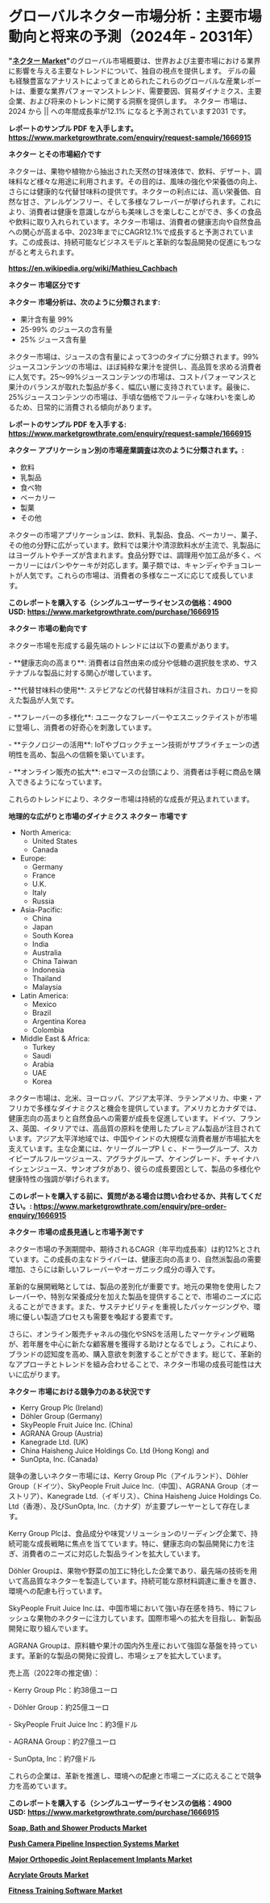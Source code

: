 <p><h1>グローバルネクター市場分析：主要市場動向と将来の予測（2024年 - 2031年）</h1></p><p><strong>"<a href="https://www.marketgrowthrate.com/nectars-r1666915">ネクター Market</a>"</strong>のグローバル市場概要は、世界および主要市場における業界に影響を与える主要なトレンドについて、独自の視点を提供します。 デルの最も経験豊富なアナリストによってまとめられたこれらのグローバルな産業レポートは、重要な業界パフォーマンストレンド、需要要因、貿易ダイナミクス、主要企業、および将来のトレンドに関する洞察を提供します。 ネクター 市場は、2024 から || への年間成長率が12.1% になると予測されています2031 です。</p>
<p><strong>レポートのサンプル PDF を入手します。</strong><strong><a href="https://www.marketgrowthrate.com/enquiry/request-sample/1666915">https://www.marketgrowthrate.com/enquiry/request-sample/1666915</a></strong></p>
<p><strong>ネクター とその市場紹介です</strong></p>
<p><p>ネクターは、果物や植物から抽出された天然の甘味液体で、飲料、デザート、調味料など様々な用途に利用されます。その目的は、風味の強化や栄養価の向上、さらには健康的な代替甘味料の提供です。ネクターの利点には、高い栄養価、自然な甘さ、アレルゲンフリー、そして多様なフレーバーが挙げられます。これにより、消費者は健康を意識しながらも美味しさを楽しむことができ、多くの食品や飲料に取り入れられています。ネクター市場は、消費者の健康志向や自然食品への関心が高まる中、2023年までにCAGR12.1%で成長すると予測されています。この成長は、持続可能なビジネスモデルと革新的な製品開発の促進にもつながると考えられます。</p><a href="https://en.wikipedia.org/wiki/Mathieu_Cachbach"></a></p>
<p><strong><a href="https://en.wikipedia.org/wiki/Mathieu_Cachbach">https://en.wikipedia.org/wiki/Mathieu_Cachbach</a></strong></p>
<p><strong>ネクター&nbsp;市場区分です</strong><strong></strong></p>
<p><strong>ネクター 市場分析は、次のように分類されます:</strong>&nbsp;</p>
<p><ul><li>果汁含有量 99%</li><li>25-99% のジュースの含有量</li><li>25% ジュース含有量</li></ul></p>
<p><p>ネクター市場は、ジュースの含有量によって3つのタイプに分類されます。99%ジュースコンテンツの市場は、ほぼ純粋な果汁を提供し、高品質を求める消費者に人気です。25〜99%ジュースコンテンツの市場は、コストパフォーマンスと果汁のバランスが取れた製品が多く、幅広い層に支持されています。最後に、25%ジュースコンテンツの市場は、手頃な価格でフルーティな味わいを楽しめるため、日常的に消費される傾向があります。</p></p>
<p><strong>レポートのサンプル PDF を入手する: <a href="https://www.marketgrowthrate.com/enquiry/request-sample/1666915">https://www.marketgrowthrate.com/enquiry/request-sample/1666915</a></strong></p>
<p><strong> ネクター アプリケーション別の市場産業調査は次のように分類されます。:</strong></p>
<p><ul><li>飲料</li><li>乳製品</li><li>食べ物</li><li>ベーカリー</li><li>製菓</li><li>その他</li></ul></p>
<p><p>ネクターの市場アプリケーションは、飲料、乳製品、食品、ベーカリー、菓子、その他の分野に広がっています。飲料では果汁や清涼飲料水が主流で、乳製品にはヨーグルトやチーズが含まれます。食品分野では、調理用や加工品が多く、ベーカリーにはパンやケーキが対応します。菓子類では、キャンディやチョコレートが人気です。これらの市場は、消費者の多様なニーズに応じて成長しています。</p></p>
<p><strong>このレポートを購入する（シングルユーザーライセンスの価格：4900 USD:</strong><strong>&nbsp;<a href="https://www.marketgrowthrate.com/purchase/1666915">https://www.marketgrowthrate.com/purchase/1666915</a></strong></p>
<p><strong>ネクター 市場の動向です</strong></p>
<p><p>ネクター市場を形成する最先端のトレンドには以下の要素があります。</p><p>- **健康志向の高まり**: 消費者は自然由来の成分や低糖の選択肢を求め、サステナブルな製品に対する関心が増しています。</p><p>- **代替甘味料の使用**: ステビアなどの代替甘味料が注目され、カロリーを抑えた製品が人気です。</p><p>- **フレーバーの多様化**: ユニークなフレーバーやエスニックテイストが市場に登場し、消費者の好奇心を刺激しています。</p><p>- **テクノロジーの活用**: IoTやブロックチェーン技術がサプライチェーンの透明性を高め、製品への信頼を築いています。</p><p>- **オンライン販売の拡大**: eコマースの台頭により、消費者は手軽に商品を購入できるようになっています。</p><p>これらのトレンドにより、ネクター市場は持続的な成長が見込まれています。</p></p>
<p><strong>地理的な広がりと市場のダイナミクス ネクター 市場です</strong></p>
<p><ul>
    <li>
        North America:
        <ul>
            <li>United States</li>
            <li>Canada</li>
        </ul>
    </li>
    <li>
        Europe:
        <ul>
            <li>Germany</li>
            <li>France</li>
            <li>U.K.</li>
            <li>Italy</li>
            <li>Russia</li>
        </ul>
    </li>
    <li>
        Asia-Pacific:
        <ul>
            <li>China</li>
            <li>Japan</li>
            <li>South Korea</li>
            <li>India</li>
            <li>Australia</li>
            <li>China Taiwan</li>
            <li>Indonesia</li>
            <li>Thailand</li>
            <li>Malaysia</li>
        </ul>
    </li>
    <li>
        Latin America:
        <ul>
            <li>Mexico</li>
            <li>Brazil</li>
            <li>Argentina Korea</li>
            <li>Colombia</li>
        </ul>
    </li>
    <li>
        Middle East & Africa:
        <ul>
            <li>Turkey</li>
            <li>Saudi</li>
            <li>Arabia</li>
            <li>UAE</li>
            <li>Korea</li>
        </ul>
    </li>
    </ul></p>
<p><p>ネクター市場は、北米、ヨーロッパ、アジア太平洋、ラテンアメリカ、中東・アフリカで多様なダイナミクスと機会を提供しています。アメリカとカナダでは、健康志向の高まりと自然食品への需要が成長を促進しています。ドイツ、フランス、英国、イタリアでは、高品質の原料を使用したプレミアム製品が注目されています。アジア太平洋地域では、中国やインドの大規模な消費者層が市場拡大を支えています。主な企業には、ケリーグループPｌｃ、ドーラ―グループ、スカイピープルフルーツジュース、アグラナグループ、ケイングレード、チャイナハイシェンジュース、サンオプタがあり、彼らの成長要因として、製品の多様化や健康特性の強調が挙げられます。</p></p>
<p><strong>このレポートを購入する前に、質問がある場合は問い合わせるか、共有してください。:&nbsp;<a href="https://www.marketgrowthrate.com/enquiry/pre-order-enquiry/1666915">https://www.marketgrowthrate.com/enquiry/pre-order-enquiry/1666915</a></strong></p>
<p><strong>ネクター 市場の成長見通しと市場予測です</strong></p>
<p><p>ネクター市場の予測期間中、期待されるCAGR（年平均成長率）は約12%とされています。この成長の主なドライバーは、健康志向の高まり、自然派製品の需要増加、さらには新しいフレーバーやオーガニック成分の導入です。</p><p>革新的な展開戦略としては、製品の差別化が重要です。地元の果物を使用したフレーバーや、特別な栄養成分を加えた製品を提供することで、市場のニーズに応えることができます。また、サステナビリティを重視したパッケージングや、環境に優しい製造プロセスも需要を喚起する要素です。</p><p>さらに、オンライン販売チャネルの強化やSNSを活用したマーケティング戦略が、若年層を中心に新たな顧客層を獲得する助けとなるでしょう。これにより、ブランドの認知度を高め、購入意欲を刺激することができます。総じて、革新的なアプローチとトレンドを組み合わせることで、ネクター市場の成長可能性は大いに広がります。</p></p>
<p><strong>ネクター 市場における競争力のある状況です</strong></p>
<p><ul><li>Kerry Group Plc (Ireland)</li><li>Döhler Group (Germany)</li><li>SkyPeople Fruit Juice Inc. (China)</li><li>AGRANA Group (Austria)</li><li>Kanegrade Ltd. (UK)</li><li>China Haisheng Juice Holdings Co. Ltd (Hong Kong) and</li><li>SunOpta, Inc. (Canada)</li></ul></p>
<p><p>競争の激しいネクター市場には、Kerry Group Plc（アイルランド）、Döhler Group（ドイツ）、SkyPeople Fruit Juice Inc.（中国）、AGRANA Group（オーストリア）、Kanegrade Ltd.（イギリス）、China Haisheng Juice Holdings Co. Ltd（香港）、及びSunOpta, Inc.（カナダ）が主要プレーヤーとして存在します。</p><p>Kerry Group Plcは、食品成分や味覚ソリューションのリーディング企業で、持続可能な成長戦略に焦点を当てています。特に、健康志向の製品開発に力を注ぎ、消費者のニーズに対応した製品ラインを拡大しています。</p><p>Döhler Groupは、果物や野菜の加工に特化した企業であり、最先端の技術を用いて高品質なネクターを製造しています。持続可能な原材料調達に重きを置き、環境への配慮も行っています。</p><p>SkyPeople Fruit Juice Inc.は、中国市場において強い存在感を持ち、特にフレッシュな果物のネクターに注力しています。国際市場への拡大を目指し、新製品開発に取り組んでいます。</p><p>AGRANA Groupは、原料糖や果汁の国内外生産において強固な基盤を持っています。革新的な製品の開発に投資し、市場シェアを拡大しています。</p><p>売上高（2022年の推定値）：</p><p>- Kerry Group Plc：約38億ユーロ</p><p>- Döhler Group：約25億ユーロ</p><p>- SkyPeople Fruit Juice Inc：約3億ドル</p><p>- AGRANA Group：約27億ユーロ</p><p>- SunOpta, Inc：約7億ドル</p><p>これらの企業は、革新を推進し、環境への配慮と市場ニーズに応えることで競争力を高めています。</p></p>
<p><strong>このレポートを購入する（シングルユーザーライセンスの価格：4900 USD:</strong>&nbsp;<strong><a href="https://www.marketgrowthrate.com/purchase/1666915">https://www.marketgrowthrate.com/purchase/1666915</a></strong></p>
<p><strong><p><a href="https://medium.com/@halliebird1/global-soap-bath-and-shower-products-market-opportunities-and-market-challenges-2024-2031-f71b130d1772?postPublishedType=repub">Soap, Bath and Shower Products Market</a></p><p><a href="https://github.com/kathiestrine5ty/Market-Research-Report-List-1/blob/main/push-camera-pipeline-inspection-systems-market.md">Push Camera Pipeline Inspection Systems Market</a></p><p><a href="https://medium.com/@halliebird1/major-orthopedic-joint-replacement-implants-market-insights-market-products-and-regional-analysis-4f915e4d6c74">Major Orthopedic Joint Replacement Implants Market</a></p><p><a href="https://issuu.com/reportprime-2/docs/acrylate-grouts-market-size-2030.pp_9035d336dceaf0">Acrylate Grouts Market</a></p><p><a href="https://www.linkedin.com/pulse/how-regional-markets-adapting-fitness-training-software-wq7tf">Fitness Training Software Market</a></p></strong></p>